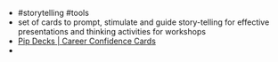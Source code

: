- #storytelling #tools
- set of cards to prompt, stimulate and guide story-telling for effective presentations and thinking activities for workshops
- [Pip Decks | Career Confidence Cards](https://pipdecks.com/)
-